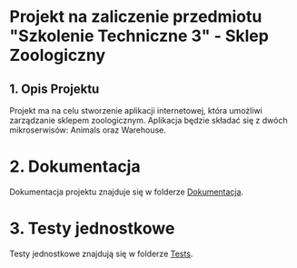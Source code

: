 
# Projekt na zaliczenie przedmiotu "Szkolenie Techniczne 3" - Sklep Zoologiczny

## 1. Opis Projektu

Projekt ma na celu stworzenie aplikacji internetowej, która umożliwi zarządzanie sklepem zoologicznym. Aplikacja będzie składać się z dwóch mikroserwisów: Animals oraz Warehouse.

# 2. Dokumentacja

Dokumentacja projektu znajduje się w folderze [Dokumentacja](Dokumentacja).

# 3. Testy jednostkowe

Testy jednostkowe znajdują się w folderze [Tests](Tests).

